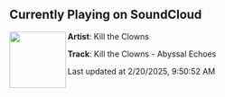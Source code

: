## Currently Playing on SoundCloud

[<img align="left" width="100" src="https://i1.sndcdn.com/artworks-JYmtBzbK7ltrD2z4-AizYXg-t500x500.jpg">](https://soundcloud.com/killtheclowns/kill-the-clowns-abyssal-echoes)

**Artist**: Kill the Clowns 

**Track**: Kill the Clowns - Abyssal Echoes

Last updated at 2/20/2025, 9:50:52 AM
